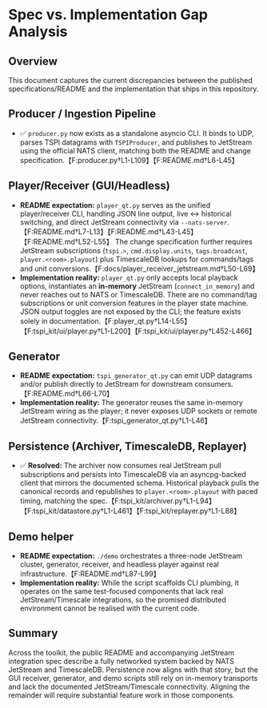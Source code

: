 # Spec vs. Implementation Gap Analysis

## Overview
This document captures the current discrepancies between the published specifications/README and the implementation that ships in this repository.

## Producer / Ingestion Pipeline
- ✅ `producer.py` now exists as a standalone asyncio CLI. It binds to UDP, parses TSPI datagrams with `TSPIProducer`, and publishes to JetStream using the official NATS client, matching both the README and change specification.【F:producer.py†L1-L109】【F:README.md†L6-L45】

## Player/Receiver (GUI/Headless)
- **README expectation:** `player_qt.py` serves as the unified player/receiver CLI, handling JSON line output, live ↔ historical switching, and direct JetStream connectivity via `--nats-server`.【F:README.md†L7-L13】【F:README.md†L43-L45】【F:README.md†L52-L55】 The change specification further requires JetStream subscriptions (`tspi.>`, `cmd.display.units`, `tags.broadcast`, `player.<room>.playout`) plus TimescaleDB lookups for commands/tags and unit conversions.【F:docs/player_receiver_jetstream.md†L50-L69】
- **Implementation reality:** `player_qt.py` only accepts local playback options, instantiates an **in-memory** JetStream (`connect_in_memory`) and never reaches out to NATS or TimescaleDB. There are no command/tag subscriptions or unit conversion features in the player state machine. JSON output toggles are not exposed by the CLI; the feature exists solely in documentation.【F:player_qt.py†L14-L55】【F:tspi_kit/ui/player.py†L1-L200】【F:tspi_kit/ui/player.py†L452-L466】

## Generator
- **README expectation:** `tspi_generator_qt.py` can emit UDP datagrams and/or publish directly to JetStream for downstream consumers.【F:README.md†L66-L70】
- **Implementation reality:** The generator reuses the same in-memory JetStream wiring as the player; it never exposes UDP sockets or remote JetStream connectivity.【F:tspi_generator_qt.py†L1-L46】

## Persistence (Archiver, TimescaleDB, Replayer)
- ✅ **Resolved:** The archiver now consumes real JetStream pull subscriptions and persists into TimescaleDB via an asyncpg-backed client that mirrors the documented schema. Historical playback pulls the canonical records and republishes to `player.<room>.playout` with paced timing, matching the spec.【F:tspi_kit/archiver.py†L1-L94】【F:tspi_kit/datastore.py†L1-L461】【F:tspi_kit/replayer.py†L1-L88】

## Demo helper
- **README expectation:** `./demo` orchestrates a three-node JetStream cluster, generator, receiver, and headless player against real infrastructure.【F:README.md†L87-L99】
- **Implementation reality:** While the script scaffolds CLI plumbing, it operates on the same test-focused components that lack real JetStream/Timescale integrations, so the promised distributed environment cannot be realised with the current code.

## Summary
Across the toolkit, the public README and accompanying JetStream integration spec describe a fully networked system backed by NATS JetStream and TimescaleDB. Persistence now aligns with that story, but the GUI receiver, generator, and demo scripts still rely on in-memory transports and lack the documented JetStream/Timescale connectivity. Aligning the remainder will require substantial feature work in those components.

